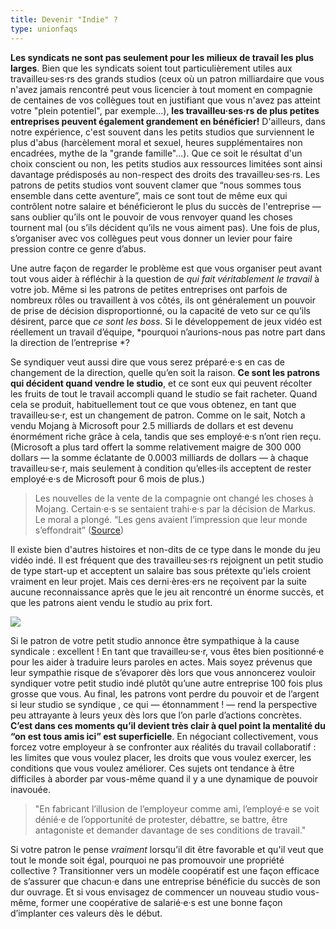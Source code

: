 ```yaml
---
title: Devenir "Indie" ?
type: unionfaqs
---
```

**Les syndicats ne sont pas seulement pour les milieux de travail les plus larges**. Bien que les syndicats soient tout particulièrement utiles aux travailleu·ses·rs des grands studios (ceux où un patron milliardaire que vous n'avez jamais rencontré peut vous licencier à tout moment en compagnie de centaines de vos collègues tout en justifiant que vous n'avez pas atteint votre "plein potentiel", par exemple...), **les travailleu·ses·rs de plus petites entreprises peuvent également grandement en bénéficier!** D'ailleurs, dans notre expérience, c'est souvent dans les petits studios que surviennent le plus d'abus (harcèlement moral et sexuel, heures supplémentaires non encadrées, mythe de la "grande famille"...). Que ce soit le résultat d'un choix conscient ou non, les petits studios aux ressources limitées sont ainsi davantage prédisposés au non-respect des droits des travailleu·ses·rs. Les patrons de petits studios vont souvent clamer que “nous sommes tous ensemble dans cette aventure”, mais ce sont tout de même eux qui contrôlent notre salaire et bénéficieront le plus du succès de l'entreprise — sans oublier qu’ils ont le pouvoir de vous renvoyer quand les choses tournent mal (ou s’ils décident qu’ils ne vous aiment pas). Une fois de plus, s’organiser avec vos collègues peut vous donner un levier pour faire pression contre ce genre d’abus.

Une autre façon de regarder le problème est que vous organiser peut avant tout vous aider à réfléchir à la question de *qui fait véritablement le travail* à votre job. Même si les patrons de petites entreprises ont parfois de nombreux rôles ou travaillent à vos côtés, ils ont généralement un pouvoir de prise de décision disproportionné, ou la capacité de veto sur ce qu’ils désirent, parce que *ce sont les boss*. Si le développement de jeux vidéo est réellement un travail d’équipe, *pourquoi n’aurions-nous pas notre part dans la direction de l’entreprise *?

Se syndiquer veut aussi dire que vous serez préparé·e·s en cas de changement de la direction, quelle qu’en soit la raison. **Ce sont les patrons qui décident quand vendre le studio**, et ce sont eux qui peuvent récolter les fruits de tout le travail accompli quand le studio se fait racheter. Quand cela se produit, habituellement tout ce que vous obtenez, en tant que travailleu·se·r, est un changement de patron. Comme on le sait, Notch a vendu Mojang à Microsoft pour 2.5 milliards de dollars et est devenu énormément riche grâce à cela, tandis que ses employé·e·s n’ont rien reçu. (Microsoft a plus tard offert la somme relativement maigre de 300 000 dollars — la somme éclatante de 0.0003 milliards de dollars — à chaque travailleu·se·r, mais seulement à condition qu’elles·ils acceptent de rester employé·e·s de Microsoft pour 6 mois de plus.)

> Les nouvelles de la vente de la compagnie ont changé les choses à Mojang. Certain·e·s se sentaient trahi·e·s par la décision de Markus. Le moral a plongé. “Les gens avaient l’impression que leur monde s’effondrait” ([Source](https://www.wired.com/2015/06/minecraft-book-excerpt/))

Il existe bien d'autres histoires et non-dits de ce type dans le monde du jeu vidéo indé. Il est fréquent que des travailleu·ses·rs rejoignent un petit studio de type start-up et acceptent un salaire bas sous prétexte qu'iels croient vraiment en leur projet. Mais ces derni·ères·ers ne reçoivent par la suite aucune reconnaissance après que le jeu ait rencontré un énorme succès, et que les patrons aient vendu le studio au prix fort.

<div class="md-img right">
<img
  src="/images/faqs/payyouindie.png"
/>
</div>

Si le patron de votre petit studio annonce être sympathique à la cause syndicale : excellent ! En tant que travailleu·se·r, vous êtes bien positionné·e pour les aider à traduire leurs paroles en actes. Mais soyez prévenus que leur sympathie risque de s’évaporer dès lors que vous annoncerez vouloir syndiquer votre petit studio indé plutôt qu’une autre entreprise 100 fois plus grosse que vous. Au final, les patrons vont perdre du pouvoir et de l’argent si leur studio se syndique , ce qui — étonnamment ! — rend la perspective peu attrayante à leurs yeux dès lors que l’on parle d’actions concrètes. **C’est dans ces moments qu’il devient très clair à quel point la mentalité du “on est tous amis ici” est superficielle**. En négociant collectivement, vous forcez votre employeur à se confronter aux réalités du travail collaboratif : les limites que vous voulez placer, les droits que vous voulez exercer, les conditions que vous voulez améliorer. Ces sujets ont tendance à être difficiles à aborder par vous-même quand il y a une dynamique de pouvoir inavouée.

> "En fabricant l’illusion de l’employeur comme ami, l’employé·e se voit dénié·e de l’opportunité de protester, débattre, se battre, être antagoniste et demander davantage de ses conditions de travail."

Si votre patron le pense *vraiment* lorsqu’il dit être favorable et qu'il veut que tout le monde soit égal, pourquoi ne pas promouvoir une propriété collective ? Transitionner vers un modèle coopératif est une façon efficace de s’assurer que chacun·e dans une entreprise bénéficie du succès de son dur ouvrage. Et si vous envisagez de commencer un nouveau studio vous-même, former une coopérative de salarié·e·s est une bonne façon d’implanter ces valeurs dès le début.

